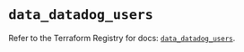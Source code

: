 # `data_datadog_users`

Refer to the Terraform Registry for docs: [`data_datadog_users`](https://registry.terraform.io/providers/datadog/datadog/3.70.0/docs/data-sources/users).
